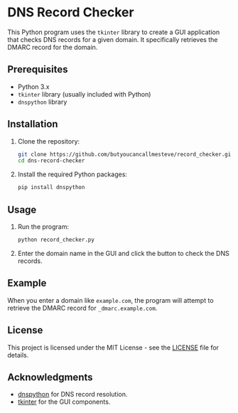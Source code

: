 # DNS Record Checker

This Python program uses the `tkinter` library to create a GUI application that checks DNS records for a given domain. It specifically retrieves the DMARC record for the domain.

## Prerequisites

- Python 3.x
- `tkinter` library (usually included with Python)
- `dnspython` library

## Installation

1. Clone the repository:
    ```sh
    git clone https://github.com/butyoucancallmesteve/record_checker.git
    cd dns-record-checker
    ```

2. Install the required Python packages:
    ```sh
    pip install dnspython
    ```

## Usage

1. Run the program:
    ```sh
    python record_checker.py
    ```

2. Enter the domain name in the GUI and click the button to check the DNS records.

## Example

When you enter a domain like `example.com`, the program will attempt to retrieve the DMARC record for `_dmarc.example.com`.

## License

This project is licensed under the MIT License - see the [LICENSE](LICENSE) file for details.

## Acknowledgments

- [dnspython](https://www.dnspython.org/) for DNS record resolution.
- [tkinter](https://docs.python.org/3/library/tkinter.html) for the GUI components.
